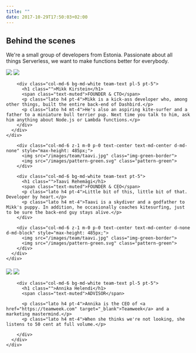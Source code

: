 ```yaml
---
title: ""
date: 2017-10-29T17:50:03+02:00
---
```


<section class="container-fluid dark-bg">
  <div class="row">
    <div class="col text-center mt-5">
      <h1 class="mb-4">Behind the scenes</h1>
      <p class="h4 lato">We're a small group of developers from Estonia. Passionate about all<br>
things Serverless, we want to make functions better for everybody.</p>
    </div>
  </div>

  <div class="row justify-content-md-center align-items-center mt-5">
    <div class="col-md-9 mb-5">
      <div class="row">
        <div class="col-md-6 z-1 m-0 p-0 text-center text-md-center">
          <img src="/images/team/mikk.jpg" class="img-blue-border">
          <img src="/images/pattern-blue.svg" class="pattern-blue">
        </div>

        <div class="col-md-6 bg-md-white team-text pl-5 pt-5">
          <h1 class="">Mikk Kirstein</h1>
          <span class="text-muted">FOUNDER & CTO</span>
          <p class="lato h4 pt-4">Mikk is a kick-ass developer who, among other things, built the entire back-end of Dashbird.</p>
          <p class="lato h4 mt-4">He's also an aspiring kite-surfer and a father to a miniature bull terrier pup. Next time you talk to him, ask him anything about Node.js or Lambda functions.</p>
        </div>
      </div>
    </div>
  </div>

  <div class="row justify-content-md-center align-items-center mt-5">
    <div class="col-md-9">
      <div class="row">

        <div class="col-md-6 z-1 m-0 p-0 text-center text-md-center d-md-none" style="max-height: 485px;">
          <img src="/images/team/taavi.jpg" class="img-green-border">
          <img src="/images/pattern-green.svg" class="pattern-green">
        </div>

        <div class="col-md-6 bg-md-white team-text pt-5">
          <h1 class="">Taavi Rehemägi</h1>
          <span class="text-muted">FOUNDER & CEO</span>
          <p class="lato h4 pt-4">Little bit of this, little bit of that. Developer by heart.</p>
          <p class="lato h4 mt-4">Taavi is a skydiver and a godfather to Mikk's puppy. In addition, he occasionally coaches kitesurfing, just to be sure the back-end guy stays alive.</p>
        </div>

        <div class="col-md-6 z-1 m-0 p-0 text-center text-md-center d-none d-md-block" style="max-height: 485px;">
          <img src="/images/team/taavi.jpg" class="img-green-border">
          <img src="/images/pattern-green.svg" class="pattern-green">
        </div>
      </div>
    </div>
  </div>

  <div class="row justify-content-md-center align-items-center mt-5">
    <div class="col-md-9" style="margin-bottom: 10%; margin-top: 4%;">
      <div class="row">
        <div class="col-md-6 z-1 m-0 p-0 text-center text-md-center">
          <img src="/images/team/annika.jpg" class="img-blue-border">
          <img src="/images/pattern-blue.svg" class="pattern-blue">
        </div>

        <div class="col-md-6 bg-md-white team-text pl-5 pt-5">
          <h1 class="">Annika Helendi</h1>
          <span class="text-muted">ADVISOR</span>

          <p class="lato h4 pt-4">Annika is the CEO of <a href="https://teamweek.com" target="_blank">Teamweek</a> and a marketing mastermind.</p>
          <p class="lato h4 mt-4">When she thinks we're not looking, she listens to 50 cent at full volume.</p>

        </div>
      </div>
    </div>
  </div>


</section>
